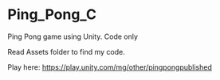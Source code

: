 # Ping_Pong_C
Ping Pong game using Unity. Code only

Read Assets folder to find my code.

Play here: https://play.unity.com/mg/other/pingpongpublished
